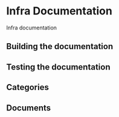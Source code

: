 # Infra Documentation

Infra documentation

## Building the documentation

## Testing the documentation

## Categories

## Documents

